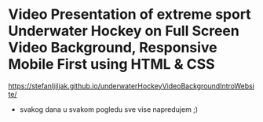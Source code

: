# Video Presentation of extreme sport Underwater Hockey on Full Screen Video Background, Responsive Mobile First using HTML & CSS

https://stefanljiljak.github.io/underwaterHockeyVideoBackgroundIntroWebsite/

- svakog dana u svakom pogledu sve vise napredujem ;)